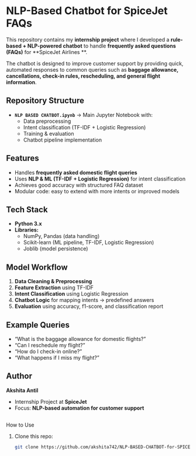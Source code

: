 # NLP-Based Chatbot for SpiceJet FAQs  

This repository contains my **internship project** where I developed a **rule-based + NLP-powered chatbot** to handle **frequently asked questions (FAQs)** for **SpiceJet Airlines **.  

The chatbot is designed to improve customer support by providing quick, automated responses to common queries such as **baggage allowance, cancellations, check-in rules, rescheduling, and general flight information**.  

## Repository Structure
- **`NLP BASED CHATBOT.ipynb`** → Main Jupyter Notebook with:  
  - Data preprocessing  
  - Intent classification (TF-IDF + Logistic Regression)  
  - Training & evaluation  
  - Chatbot pipeline implementation  

## Features
- Handles **frequently asked domestic flight queries**  
- Uses **NLP & ML (TF-IDF + Logistic Regression)** for intent classification  
- Achieves good accuracy with structured FAQ dataset  
- Modular code: easy to extend with more intents or improved models  

## Tech Stack
- **Python 3.x**  
- **Libraries:**  
  - NumPy, Pandas (data handling)  
  - Scikit-learn (ML pipeline, TF-IDF, Logistic Regression)  
  - Joblib (model persistence)  

## Model Workflow
1. **Data Cleaning & Preprocessing**  
2. **Feature Extraction** using TF-IDF  
3. **Intent Classification** using Logistic Regression  
4. **Chatbot Logic** for mapping intents → predefined answers  
5. **Evaluation** using accuracy, f1-score, and classification report  

## Example Queries
- “What is the baggage allowance for domestic flights?”  
- “Can I reschedule my flight?”  
- “How do I check-in online?”  
- “What happens if I miss my flight?”  

## Author
**Akshita Antil**  
- Internship Project at **SpiceJet**  
- Focus: **NLP-based automation for customer support**  

## 
How to Use
1. Clone this repo:  
   ```bash
   git clone https://github.com/akshita742/NLP-BASED-CHATBOT-for-SPICEJET-FAQs.git
